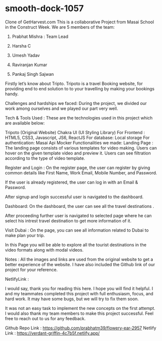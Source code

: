 # smooth-dock-1057

Clone of GetHarvest.com
This is a collaborative Project from Masai School in the Construct Week. We are 5 members of the team:

1. Prabhat Mishra : Team Lead

2. Harsha C

3. Umesh Yadav

4. Raviranjan Kumar

4. Pankaj Singh Sajwan

Firstly let’s know about Tripto. Tripoto is a travel Booking website, for providing end to end solution to to your travelling by making your bookings handy.

Challenges and hardships we faced:
During the project, we divided our work among ourselves and we played our part very well.

Tech & Tools Used :
These are the technologies used in this project which are available below:

Tripoto (Original Website)
Chakra UI (UI Styling Library)
For Frontend : HTML5, CSS3, Javascript, JS6, ReactJS
For database: Local storage
For authentication: Masai Api Mocker
Functionalities we made:
Landing Page :
The landing page consists of various templates for video making. Users can hover on the given template video and preview it. Users can see filtration according to the type of video template.

Register and Login :
On the register page, the user can register by giving common details like First Name, Work Email, Mobile Number, and Password.

If the user is already registered, the user can log in with an Email & Password.

After signup and login successful user is navigated to the dashboard.

Dashboard:
On the dashboard, the user can see all the travel destinations .

After proceeding further user is navigated to selected page where he can select his intrest travel destination to get more information of it.

Visit Dubai :
On the page, you can see all information related to Dubai to make plan your trip.

In this Page you will be able to explore all the tourist destinations in the video formats along with modal videos.

Notes :
All the images and links are used from the original website to get a better experience of the website. I have also included the Github link of our project for your reference.

NetlifyLink :

I would say, thank you for reading this here. I hope you will find it helpful. I and my teammates completed this project with full enthusiasm, focus, and hard work. It may have some bugs, but we will try to fix them soon.

It was not an easy task to implement the new concepts on the first attempt. I would also thank my team members to make this project successful. Feel free to reach out to us for any feedback.

Github Repo Link : https://github.com/prabhatm39/flowery-ear-2957
Netlify Link : https://verdant-griffin-4c7b5f.netlify.app/
